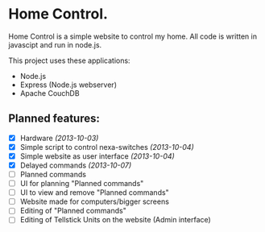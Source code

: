 Home Control.
============
Home Control is a simple website to control my home. All code is written in javascipt and run in node.js.

This project uses these applications:
 * Node.js
 * Express (Node.js webserver)
 * Apache CouchDB
 
 Planned features:
 -----------------
- [x] Hardware *(2013-10-03)*
- [x] Simple script to control nexa-switches *(2013-10-04)*
- [x] Simple website as user interface *(2013-10-04)*
- [x] Delayed commands *(2013-10-07)*
- [ ] Planned commands
- [ ] UI for planning "Planned commands"
- [ ] UI to view and remove "Planned commands"
- [ ] Website made for computers/bigger screens
- [ ] Editing of "Planned commands"
- [ ] Editing of Tellstick Units on the website (Admin interface)
